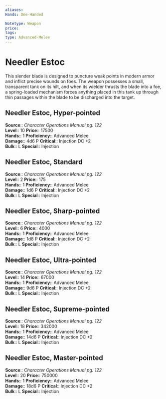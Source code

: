 ```yaml
---
aliases: 
Hands: One-Handed

Notetype: Weapon
price: 
tags: 
type: Advanced-Melee
---
```


# Needler Estoc

This slender blade is designed to puncture weak points in modern armor and inflict precise wounds on foes. The weapon possesses a small, transparent tank on its hilt, and when its wielder thrusts the blade into a foe, a spring-loaded mechanism forces anything placed in this tank up through thin passages within the blade to be discharged into the target.  

## Needler Estoc, Hyper-pointed

**Source**:: _Character Operations Manual pg. 122_  
**Level**:: 10
**Price**:: 17500  
**Hands**:: 1
**Proficiency**:: Advanced Melee  
**Damage**:: 4d6 P
**Critical**:: Injection DC +2  
**Bulk**:: L
**Special**:: Injection

## Needler Estoc, Standard

**Source**:: _Character Operations Manual pg. 122_  
**Level**:: 2
**Price**:: 175  
**Hands**:: 1
**Proficiency**:: Advanced Melee  
**Damage**:: 1d6 P
**Critical**:: Injection DC +2  
**Bulk**:: L
**Special**:: Injection

## Needler Estoc, Sharp-pointed

**Source**:: _Character Operations Manual pg. 122_  
**Level**:: 6
**Price**:: 4000  
**Hands**:: 1
**Proficiency**:: Advanced Melee  
**Damage**:: 1d8 P
**Critical**:: Injection DC +2  
**Bulk**:: L
**Special**:: Injection

## Needler Estoc, Ultra-pointed

**Source**:: _Character Operations Manual pg. 122_  
**Level**:: 14
**Price**:: 67000  
**Hands**:: 1
**Proficiency**:: Advanced Melee  
**Damage**:: 9d6 P
**Critical**:: Injection DC +2  
**Bulk**:: L
**Special**:: Injection

## Needler Estoc, Supreme-pointed

**Source**:: _Character Operations Manual pg. 122_  
**Level**:: 18
**Price**:: 342000  
**Hands**:: 1
**Proficiency**:: Advanced Melee  
**Damage**:: 14d6 P
**Critical**:: Injection DC +2  
**Bulk**:: L
**Special**:: Injection

## Needler Estoc, Master-pointed

**Source**:: _Character Operations Manual pg. 122_  
**Level**:: 20
**Price**:: 750000  
**Hands**:: 1
**Proficiency**:: Advanced Melee  
**Damage**:: 18d6 P
**Critical**:: Injection DC +2  
**Bulk**:: L
**Special**:: Injection
